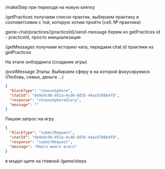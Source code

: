 /makeStep при переходе на новую клетку

/getPractices получаем список практик, выбираем практику в соотиветсивии с той, которую хотим пройти (cell: № практики)

game-chat/practices/{practiceId}/send-message берем из getPractices id - practiceId, просто инициализация

/getMessages получаем историю чата, передаем chat.id практики из getPractices

На этапе онбординга (создание игры)

/postMessage
Этапы:
Выбираем сферу в на которой фокусируемся (Любовь, семья, деньги ...)

```json
{
  "blockType": "chooseSphere",
  "chatId": "de9a9c98-051a-4cd0-8d35-44ac6708b4f8",
  "response": "chooseSphereGlory",
  "message": ""
}
```

Пишем запрос на игру

```json
{
  "blockType": "submitRequest",
  "chatId": "de9a9c98-051a-4cd0-8d35-44ac6708b4f8",
  "response": "submitRequest",
  "message": "Много много всего"
}
```

в модал щите на главной
/game/steps
